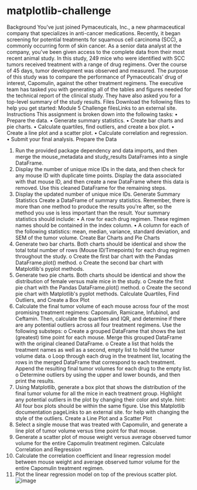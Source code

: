 # matplotlib-challenge

Background
You've just joined Pymaceuticals, Inc., a new pharmaceutical company that specializes in anti-cancer medications. Recently, it began screening for potential treatments for squamous cell carcinoma (SCC), a commonly occurring form of skin cancer.
As a senior data analyst at the company, you've been given access to the complete data from their most recent animal study. In this study, 249 mice who were identified with SCC tumors received treatment with a range of drug regimens. Over the course of 45 days, tumor development was observed and measured. The purpose of this study was to compare the performance of Pymaceuticals’ drug of interest, Capomulin, against the other treatment regimens.
The executive team has tasked you with generating all of the tables and figures needed for the technical report of the clinical study. They have also asked you for a top-level summary of the study results.
Files
Download the following files to help you get started:
Module 5 Challenge filesLinks to an external site.
Instructions
This assignment is broken down into the following tasks:
•	Prepare the data.
•	Generate summary statistics.
•	Create bar charts and pie charts.
•	Calculate quartiles, find outliers, and create a box plot.
•	Create a line plot and a scatter plot.
•	Calculate correlation and regression.
•	Submit your final analysis.
Prepare the Data
1.	Run the provided package dependency and data imports, and then merge the mouse_metadata and study_results DataFrames into a single DataFrame.
2.	Display the number of unique mice IDs in the data, and then check for any mouse ID with duplicate time points. Display the data associated with that mouse ID, and then create a new DataFrame where this data is removed. Use this cleaned DataFrame for the remaining steps.
3.	Display the updated number of unique mice IDs.
Generate Summary Statistics
Create a DataFrame of summary statistics. Remember, there is more than one method to produce the results you're after, so the method you use is less important than the result.
Your summary statistics should include:
•	A row for each drug regimen. These regimen names should be contained in the index column.
•	A column for each of the following statistics: mean, median, variance, standard deviation, and SEM of the tumor volume.
Create Bar Charts and Pie Charts
1.	Generate two bar charts. Both charts should be identical and show the total total number of rows (Mouse ID/Timepoints) for each drug regimen throughout the study.
o	Create the first bar chart with the Pandas DataFrame.plot() method.
o	Create the second bar chart with Matplotlib's pyplot methods.
2.	Generate two pie charts. Both charts should be identical and show the distribution of female versus male mice in the study.
o	Create the first pie chart with the Pandas DataFrame.plot() method.
o	Create the second pie chart with Matplotlib's pyplot methods.
Calculate Quartiles, Find Outliers, and Create a Box Plot
1.	Calculate the final tumor volume of each mouse across four of the most promising treatment regimens: Capomulin, Ramicane, Infubinol, and Ceftamin. Then, calculate the quartiles and IQR, and determine if there are any potential outliers across all four treatment regimens. Use the following substeps:
o	Create a grouped DataFrame that shows the last (greatest) time point for each mouse. Merge this grouped DataFrame with the original cleaned DataFrame.
o	Create a list that holds the treatment names as well as a second, empty list to hold the tumor volume data.
o	Loop through each drug in the treatment list, locating the rows in the merged DataFrame that correspond to each treatment. Append the resulting final tumor volumes for each drug to the empty list.
o	Determine outliers by using the upper and lower bounds, and then print the results.
2.	Using Matplotlib, generate a box plot that shows the distribution of the final tumor volume for all the mice in each treatment group. Highlight any potential outliers in the plot by changing their color and style.
hint: All four box plots should be within the same figure. Use this Matplotlib documentation pageLinks to an external site. for help with changing the style of the outliers.
Create a Line Plot and a Scatter Plot
1.	Select a single mouse that was treated with Capomulin, and generate a line plot of tumor volume versus time point for that mouse.
2.	Generate a scatter plot of mouse weight versus average observed tumor volume for the entire Capomulin treatment regimen.
Calculate Correlation and Regression
1.	Calculate the correlation coefficient and linear regression model between mouse weight and average observed tumor volume for the entire Capomulin treatment regimen.
2.	Plot the linear regression model on top of the previous scatter plot.
![image](https://github.com/barrettbeatrice/matplotlib-challenge/assets/151100165/4483b5f2-fd23-41d2-b543-a5aa030a85cc)

